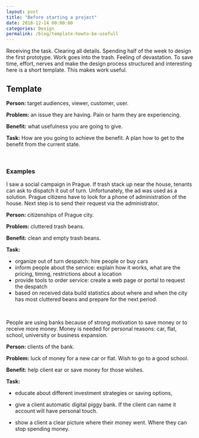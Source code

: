 ```yaml
---
layout: post
title: "Before starting a project"
date: 2018-12-14 00:00:00
categories: Design
permalink: /blog/template-howto-be-usefull
---
```


Receiving the task. Clearing all details. Spending half of the week to design the first prototype. Work goes into the trash. Feeling of devastation. To save time, effort, nerves and make the design process structured and interesting here is a short template. This makes work useful.

## Template

**Person:** target audiences, viewer, customer, user.

**Problem:** an issue they are having. Pain or harm they are experiencing.

**Benefit:** what usefulness you are going to give.

**Task:** How are you going to achieve the benefit. A plan how to get to the benefit from the current state.

<br>

### Examples

I saw a social campaign in Prague. If trash stack up near the house, tenants can ask to dispatch it out of turn. Unfortunately, the ad was used as a solution. Prague citizens have to look for a phone of administration of the house. Next step is to send their request via the administrator.

**Person:** citizenships of Prague city.

**Problem:** cluttered trash beans.

**Benefit:** clean and empty trash beans.

**Task:**

- organize out of turn despatch: hire people or buy cars
- inform people about the service: explain how it works, what are the pricing, timing, restrictions about a location
- provide tools to order service: create a web page or portal to request the despatch
- based on received data build statistics about where and when the city has most cluttered beans and prepare for the next period.

<br>

People are using banks because of strong motivation to save money or to receive more money. Money is needed for personal reasons: car, flat, school, university or business expansion.

**Person:** clients of the bank.

**Problem:** luck of money for a new car or flat. Wish to go to a good school.

**Benefit:** help client ear or save money for those wishes.

**Task:**

- educate about different investment strategies or saving options,

- give a client automatic digital piggy bank. If the client can name it account will have personal touch.

- show a client a clear picture where their money went. Where they can stop spending money. 